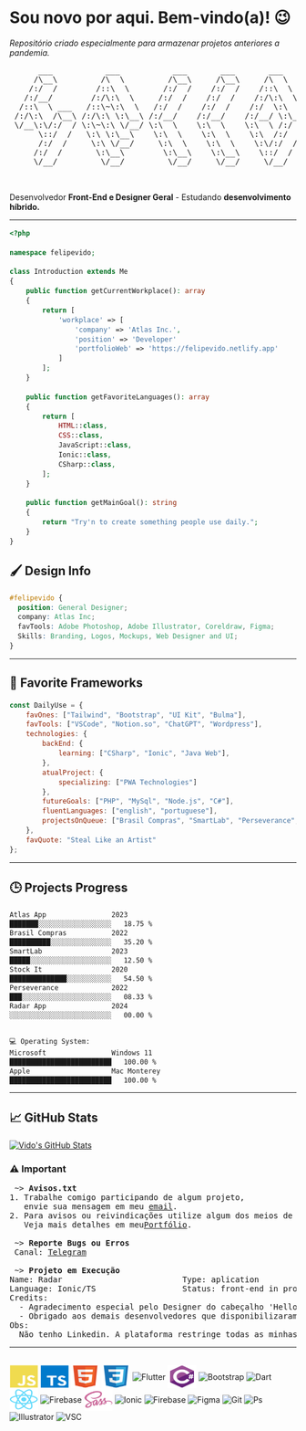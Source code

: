 
# Sou novo por aqui. Bem-vindo(a)! 😉
*Repositório criado especialmente para armazenar projetos anteriores a pandemia.* 
<pre>
      ___           ___           ___       ___       ___     
     /\__\         /\  \         /\__\     /\__\     /\  \    
    /:/  /        /::\  \       /:/  /    /:/  /    /::\  \   
   /:/__/        /:/\:\  \     /:/  /    /:/  /    /:/\:\  \  
  /::\  \ ___   /::\~\:\  \   /:/  /    /:/  /    /:/  \:\  \ 
 /:/\:\  /\__\ /:/\:\ \:\__\ /:/__/    /:/__/    /:/__/ \:\__\
 \/__\:\/:/  / \:\~\:\ \/__/ \:\  \    \:\  \    \:\  \ /:/  /
      \::/  /   \:\ \:\__\    \:\  \    \:\  \    \:\  /:/  / 
      /:/  /     \:\ \/__/     \:\  \    \:\  \    \:\/:/  /  
     /:/  /       \:\__\        \:\__\    \:\__\    \::/  /   
     \/__/         \/__/         \/__/     \/__/     \/__/    


</pre>

Desenvolvedor **Front-End e Designer Geral** - Estudando **desenvolvimento híbrido.**

---

```php
<?php

namespace felipevido;

class Introduction extends Me
{
    public function getCurrentWorkplace(): array
    {
        return [
            'workplace' => [
                'company' => 'Atlas Inc.',
                'position' => 'Developer'
                'portfolioWeb' => 'https://felipevido.netlify.app'  
            ]
        ];
    }

    public function getFavoriteLanguages(): array
    {
        return [
            HTML::class,
            CSS::class,
            JavaScript::class,
            Ionic::class,
            CSharp::class,
        ];
    }

    public function getMainGoal(): string
    {
        return "Try'n to create something people use daily.";
    }
}
```
## 🖌️ Design Info
```css
#felipevido { 
  position: General Designer; 
  company: Atlas Inc; 
  favTools: Adobe Photoshop, Adobe Illustrator, Coreldraw, Figma; 
  Skills: Branding, Logos, Mockups, Web Designer and UI; 
}
```

---

## 💙 Favorite Frameworks
```javascript
const DailyUse = {
    favOnes: ["Tailwind", "Bootstrap", "UI Kit", "Bulma"],
    favTools: ["VSCode", "Notion.so", "ChatGPT", "Wordpress"],
    technologies: {
        backEnd: {
            learning: ["CSharp", "Ionic", "Java Web"],
        },
        atualProject: {
            specializing: ["PWA Technologies"]
        },
        futureGoals: ["PHP", "MySql", "Node.js", "C#"],
        fluentLanguages: ["english", "portuguese"],
        projectsOnQueue: ["Brasil Compras", "SmartLab", "Perseverance", "Stock It", "Atlas App", "Sky Shield"]
    },
    favQuote: "Steal Like an Artist"
};
```

---

## 🕒 Projects Progress
```text
Atlas App                2023                  ███████░░░░░░░░░░░░░░░░░░   18.75 % 
Brasil Compras           2022                  ██████████░░░░░░░░░░░░░░░   35.20 % 
SmartLab                 2023                  █████░░░░░░░░░░░░░░░░░░░░   12.50 % 
Stock It                 2020                  ██████████████░░░░░░░░░░░   54.50 % 
Perseverance             2022                  ███░░░░░░░░░░░░░░░░░░░░░░   08.33 % 
Radar App                2024                  ░░░░░░░░░░░░░░░░░░░░░░░░░   00.00 %
```
```text

💻 Operating System:  
Microsoft                Windows 11            █████████████████████████   100.00 %  
Apple                    Mac Monterey          █████████████████████████   100.00 %  
```

---

## &#x1f4c8; GitHub Stats

<a href="https://github.com/felipevido">
  <img align="center" src="https://github-readme-stats.vercel.app/api?username=felipevido&show_icons=true&theme=rose&line_height=27&count_private=true&title_color=ffffff&text_color=c9cacc&icon_color=2bbc8a&bg_color=1d1f21" alt="Vido's GitHub Stats" />
</a>

### ⚠️ Important

<pre>
 ~> <strong>Avisos.txt</strong>
1. Trabalhe comigo participando de algum projeto,
   envie sua mensagem em meu <a href="mailto:contatofelipevido@gmail.com">email</a>.
2. Para avisos ou reivindicações utilize algum dos meios de contato disponíveis.
   Veja mais detalhes em meu<a href="http://felipevido.netlify.app">Portfólio</a>.
  
 ~> <strong>Reporte Bugs ou Erros</strong>
 Canal: <a href="https://t.me/felipeviido">Telegram</a>

 ~> <strong>Projeto em Execução</strong>
Name: Radar                         Type: aplication
Language: Ionic/TS                  Status: front-end in progress 
Credits:
  - Agradecimento especial pelo Designer do cabeçalho 'Hello': <a href="https://github.com/hedyhli/hedyhli">Hedy</a>!
  - Obrigado aos demais desenvolvedores que disponibilizaram seus modelos do Read Me.
Obs:
  Não tenho Linkedin. A plataforma restringe todas as minhas contas sem motivo aparente... \o/
</pre>

---

<div style="display: inline_block"><br>
  <img align="center" alt="Js" height="40" width="50" src="https://raw.githubusercontent.com/devicons/devicon/master/icons/javascript/javascript-plain.svg">
  <img align="center" alt="Ts" height="40" width="50" src="https://raw.githubusercontent.com/devicons/devicon/master/icons/typescript/typescript-plain.svg">
  <img align="center" alt="HTML" height="40" width="50" src="https://raw.githubusercontent.com/devicons/devicon/master/icons/html5/html5-original.svg">
  <img align="center" alt="CSS" height="40" width="50" src="https://raw.githubusercontent.com/devicons/devicon/master/icons/css3/css3-original.svg">
  <img align="center" alt="Flutter" height="40" width="50" src="https://cdn.jsdelivr.net/gh/devicons/devicon/icons/flutter/flutter-plain.svg">
  <img align="center" alt="Csharp" height="40" width="50" src="https://raw.githubusercontent.com/devicons/devicon/master/icons/csharp/csharp-original.svg">
  <img align="center" alt="Bootstrap" height="40" width="50" src="https://cdn.jsdelivr.net/gh/devicons/devicon/icons/bootstrap/bootstrap-original.svg">
  <img align="center" alt="Dart" height="40" width="50" src="https://cdn.jsdelivr.net/gh/devicons/devicon/icons/dart/dart-original.svg">
  <img align="center" alt="React" height="40" width="50" src="https://raw.githubusercontent.com/devicons/devicon/master/icons/react/react-original.svg">
  <img align="center" alt="Firebase" height="40" width="50" src="https://cdn.jsdelivr.net/gh/devicons/devicon/icons/firebase/firebase-plain.svg">
  <img align="center" alt="Sass" height="40" width="50" src="https://raw.githubusercontent.com/devicons/devicon/master/icons/sass/sass-original.svg">
  <img align="center" alt="Ionic" height="40" width="50" src="https://cdn.jsdelivr.net/gh/devicons/devicon/icons/ionic/ionic-original.svg">
  <img align="center" alt="Firebase" height="40" width="50" src="https://cdn.jsdelivr.net/gh/devicons/devicon/icons/firebase/firebase-plain.svg">
  <img align="center" alt="Figma" height="40" width="50" src="https://cdn.jsdelivr.net/gh/devicons/devicon/icons/figma/figma-original.svg">
  <img align="center" alt="Git" height="40" width="50" src="https://cdn.jsdelivr.net/gh/devicons/devicon/icons/git/git-original.svg">
  <img align="center" alt="Ps" height="40" width="50" src="https://cdn.jsdelivr.net/gh/devicons/devicon/icons/photoshop/photoshop-plain.svg">
  <img align="center" alt="Illustrator" height="40" width="50" src="https://cdn.jsdelivr.net/gh/devicons/devicon/icons/illustrator/illustrator-plain.svg">
  <img align="center" alt="VSC" height="40" width="50" src="https://cdn.jsdelivr.net/gh/devicons/devicon/icons/vscode/vscode-original.svg">
</div>

 
